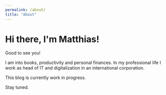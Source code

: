 ```yaml
---
permalink: /about/
title: "About"
---
```


# Hi there, I'm Matthias!

Good to see you!

I am into books, productivity and personal finances. In my professional life I work as head of IT and digitalization in an international corporation.

This blog is currently work in progress.

Stay tuned.
